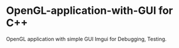# OpenGL-application-with-GUI for C++
OpenGL application with simple GUI Imgui for Debugging, Testing.
